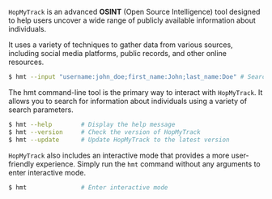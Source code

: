 `HopMyTrack` is an advanced **OSINT** (Open Source Intelligence) tool designed to help users uncover a wide range of publicly available information about individuals.

It uses a variety of techniques to gather data from various sources, including social media platforms, public records, and other online resources.

```bash
$ hmt --input "username:john_doe;first_name:John;last_name:Doe" # Search for information about John Doe
```

The hmt command-line tool is the primary way to interact with `HopMyTrack`. It allows you to search for information about individuals using a variety of search parameters.

```bash
$ hmt --help        # Display the help message
$ hmt --version     # Check the version of HopMyTrack
$ hmt --update      # Update HopMyTrack to the latest version
```

`HopMyTrack` also includes an interactive mode that provides a more user-friendly experience. Simply run the `hmt` command without any arguments to enter interactive mode.

```bash
$ hmt               # Enter interactive mode
```
